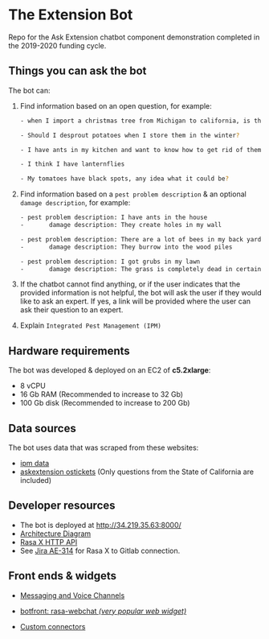 # The Extension Bot

Repo for the Ask Extension chatbot component demonstration completed in the 2019-2020 funding cycle.

## Things you can ask the bot

The bot can:
1. Find  information based on an open question, for example:

   ```bash
   - when I import a christmas tree from Michigan to california, is there a tax I need to pay?
   ```

   ```bash
   - Should I desprout potatoes when I store them in the winter?
   ```

   ```bash
   - I have ants in my kitchen and want to know how to get rid of them
   ```

   ```bash
   - I think I have lanternflies
   ```

   ```bash
   - My tomatoes have black spots, any idea what it could be?
   ```

   

2. Find information based on a `pest problem description` & an optional `damage description`, for example:

   ```bash
   - pest problem description: I have ants in the house 
   -       damage description: They create holes in my wall
   ```

   ```bash
   - pest problem description: There are a lot of bees in my back yard
   -       damage description: They burrow into the wood piles
   ```

   ```bash
   - pest problem description: I got grubs in my lawn 
   -       damage description: The grass is completely dead in certain spots
   ```

   

3. If the chatbot cannot find anything, or if the user indicates that the provided information is not helpful, the bot will ask the user if they would like to ask an expert. If yes, a link will be provided where the user can ask their question to an expert.

4. Explain `Integrated Pest Management (IPM)`



## Hardware requirements

The bot was developed & deployed on an EC2 of **c5.2xlarge**:

- 8 vCPU
- 16 Gb RAM   (Recommended to increase to 32 Gb)
- 100 Gb disk  (Recommended to increase to 200 Gb)

## Data sources

The bot uses data that was scraped from these websites:

- [ipm data](http://ipm.ucanr.edu/)
- [askextension ostickets](https://osticket.eduworks.com/kb/faq.php?id=675271) (Only questions from the State of California are included)



## Developer resources

- The bot is deployed at http://34.219.35.63:8000/
- [Architecture Diagram](https://docs.google.com/drawings/d/1h_DHiiTr2km3OKpcsoGScElEtyXSR3jL6PHumcRPwQI/edit)
- [Rasa X HTTP API](https://rasa.com/docs/rasa-x/api/rasa-x-http-api/)
- See [Jira AE-314](https://jira.eduworks.us/browse/AE-314) for Rasa X to Gitlab connection.



## Front ends & widgets

- [Messaging and Voice Channels](https://rasa.com/docs/rasa/user-guide/connectors/custom-connectors/#id1)

- [botfront: rasa-webchat *(very popular web widget)*](https://github.com/botfront/rasa-webchat)

- [Custom connectors](https://rasa.com/docs/rasa/user-guide/connectors/custom-connectors)

  